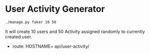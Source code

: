 # User Activity Generator

```bash
./manage.py faker 10 50
```
It will create 10 users and 50 Activity assigned randomly to currently created user.

- route: HOSTNAME+ api/user-activity/
